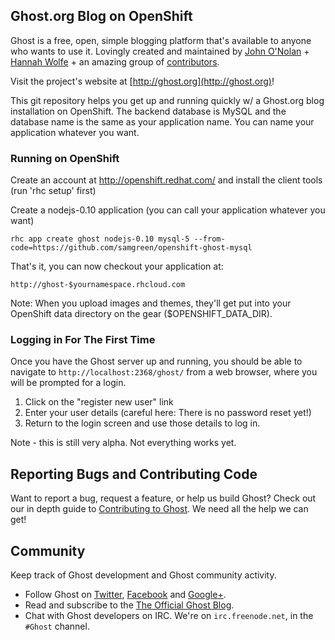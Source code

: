 ## Ghost.org Blog on OpenShift

Ghost is a free, open, simple blogging platform that's available to anyone who wants to use it. Lovingly created and maintained by [John O'Nolan](http://twitter.com/JohnONolan) + [Hannah Wolfe](http://twitter.com/ErisDS) + an amazing group of [contributors](https://github.com/TryGhost/Ghost/contributors).

Visit the project's website at [http://ghost.org](http://ghost.org)!

This git repository helps you get up and running quickly w/ a Ghost.org blog
installation on OpenShift.  The backend database is MySQL and the database name 
is the same as your application name.  You can name your application whatever 
you want.

### Running on OpenShift

Create an account at http://openshift.redhat.com/ and install the client tools (run 'rhc setup' first)

Create a nodejs-0.10 application (you can call your application whatever you want)

    rhc app create ghost nodejs-0.10 mysql-5 --from-code=https://github.com/samgreen/openshift-ghost-mysql

That's it, you can now checkout your application at:

    http://ghost-$yournamespace.rhcloud.com

Note: When you upload images and themes, they'll get put into your OpenShift data directory on the gear ($OPENSHIFT_DATA_DIR). 

### Logging in For The First Time

Once you have the Ghost server up and running, you should be able to navigate to `http://localhost:2368/ghost/` from a web browser, where you will be prompted for a login.

1.  Click on the "register new user" link
2.  Enter your user details (careful here: There is no password reset yet!)
3.  Return to the login screen and use those details to log in.

Note - this is still very alpha. Not everything works yet.


## Reporting Bugs and Contributing Code

Want to report a bug, request a feature, or help us build Ghost? Check out our in depth guide to [Contributing to Ghost](https://github.com/TryGhost/Ghost/blob/master/CONTRIBUTING.md). We need all the help we can get!


## Community

Keep track of Ghost development and Ghost community activity.

* Follow Ghost on [Twitter](http://twitter.com/TryGhost), [Facebook](http://facebook.com/tryghostapp) and [Google+](https://plus.google.com/114465948129362706086).
* Read and subscribe to the [The Official Ghost Blog](http://blog.ghost.org).
* Chat with Ghost developers on IRC. We're on `irc.freenode.net`, in the `#Ghost` channel.

